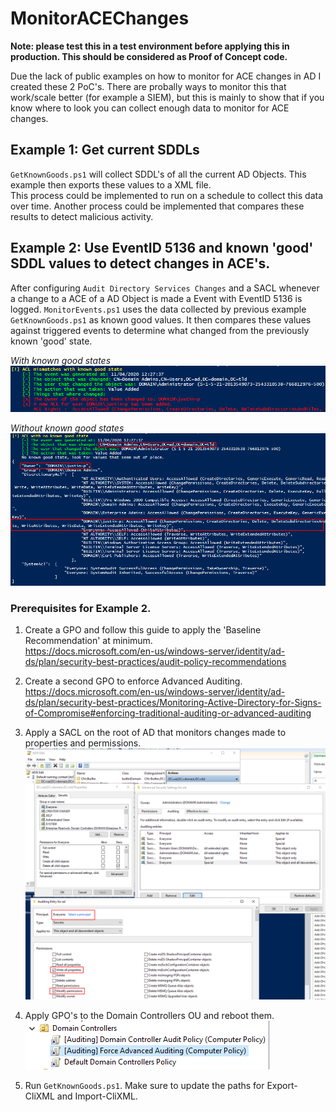# MonitorACEChanges

**Note: please test this in a test environment before applying this in production. This should be considered as Proof of Concept code.**

Due the lack of public examples on how to monitor for ACE changes in AD I created these 2 PoC's. There are probally ways to monitor this that work/scale better (for example a SIEM), but this is mainly to show that if you know where to look you can collect enough data to monitor for ACE changes.

## Example 1: Get current SDDLs

`GetKnownGoods.ps1` will collect SDDL's of all the current AD Objects. This example then exports these values to a XML file.  
This process could be implemented to run on a schedule to collect this data over time. Another process could be implemented that compares these results to detect malicious activity.

## Example 2: Use EventID 5136 and known 'good' SDDL values to detect changes in ACE's.

After configuring `Audit Directory Services Changes` and a SACL whenever a change to a ACE of a AD Object is made a Event with EventID 5136 is logged. `MonitorEvents.ps1` uses the data collected by previous example `GetKnownGoods.ps1` as known good values. It then compares these values against triggered events to determine what changed from the previously known 'good' state.

*With known good states*  
![MonitorEvents.ps1](2020-11-04_22-23.png)

*Without known good states*
![MonitorEvents.ps1](2020-11-04_22-46.png)

### Prerequisites for Example 2.

1. Create a GPO and follow this guide to apply the 'Baseline Recommendation' at minimum.  
https://docs.microsoft.com/en-us/windows-server/identity/ad-ds/plan/security-best-practices/audit-policy-recommendations

2. Create a second GPO to enforce Advanced Auditing.  
https://docs.microsoft.com/en-us/windows-server/identity/ad-ds/plan/security-best-practices/Monitoring-Active-Directory-for-Signs-of-Compromise#enforcing-traditional-auditing-or-advanced-auditing

3. Apply a SACL on the root of AD that monitors changes made to properties and permissions.  
![SACL](2020-11-04_17-08.png)

4. Apply GPO's to the Domain Controllers OU and reboot them.  
![gpos](2020-11-04_16-52.png)

5. Run `GetKnownGoods.ps1`. Make sure to update the paths for Export-CliXML and Import-CliXML.
